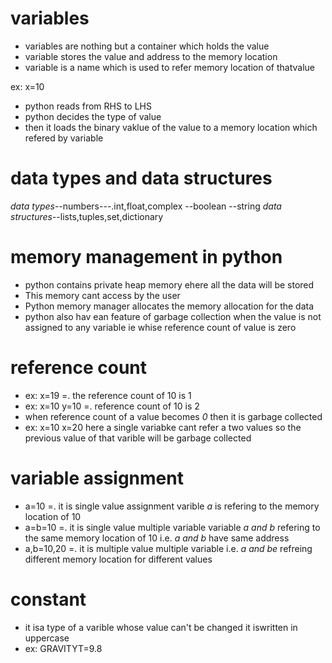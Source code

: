 # variables
- variables are nothing but a container which holds the value 
- variable stores the value and address to the memory location
- variable is a name which is used to refer memory location of thatvalue

ex: x=10
- python reads from RHS to LHS
- python decides the type of value
- then it loads the binary vaklue of the value to a memory location which refered by variable

# data types and data structures
*data types*--numbers---.int,float,complex
               --boolean
               --string
*data structures*--lists,tuples,set,dictionary

# memory management in python
- python contains private heap memory ehere all the data will be stored
- This memory cant access by the user 
- Python memory manager allocates the memory allocation for the data 
- python also hav ean feature of garbage collection when the value is not assigned to any variable ie whise reference count of value is zero

# reference count
- ex: x=19    =. the reference count of 10 is 1
- ex: x=10
      y=10     =. reference count of 10 is 2
 - when reference count of a value becomes *0* then it is garbage collected
 - ex: x=10
      x=20 
        here a single variabke cant refer a two values so the previous value of that varible will be garbage collected

# variable assignment
- a=10   =. it is single value assignment varible *a* is refering to the memory location of 10
- a=b=10  =. it is single value multiple variable variable *a and b* refering to the same memory location of 10 i.e. *a and b* have same address
- a,b=10,20   =. it is multiple value multiple variable i.e. *a and be* refreing different memory location for different values

# constant
- it isa type of a varible whose value can't be changed it iswritten in uppercase
- ex: GRAVITYT=9.8

